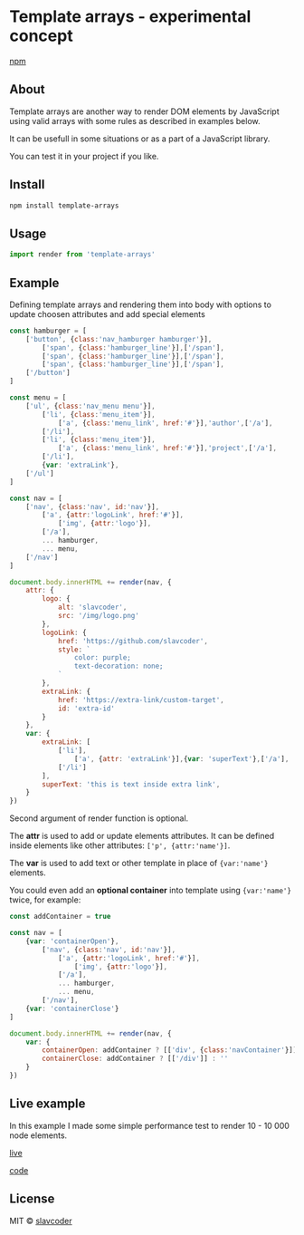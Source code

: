# Template arrays - experimental concept
[npm](https://www.npmjs.com/package/template-arrays)

## About

Template arrays are another way to render DOM elements by JavaScript using valid arrays with some rules as described in examples below.

It can be usefull in some situations or as a part of a JavaScript library.

You can test it in your project if you like.

## Install

```sh
npm install template-arrays
```

## Usage

```js
import render from 'template-arrays'
```

## Example
Defining template arrays and rendering them into body with options to update choosen attributes and add special elements

```js
const hamburger = [
    ['button', {class:'nav_hamburger hamburger'}],
        ['span', {class:'hamburger_line'}],['/span'],
        ['span', {class:'hamburger_line'}],['/span'],
        ['span', {class:'hamburger_line'}],['/span'],
    ['/button']
]

const menu = [
    ['ul', {class:'nav_menu menu'}],
        ['li', {class:'menu_item'}],
            ['a', {class:'menu_link', href:'#'}],'author',['/a'],
        ['/li'],
        ['li', {class:'menu_item'}],
            ['a', {class:'menu_link', href:'#'}],'project',['/a'],
        ['/li'],
        {var: 'extraLink'},
    ['/ul']
]

const nav = [
    ['nav', {class:'nav', id:'nav'}],
        ['a', {attr:'logoLink', href:'#'}],
            ['img', {attr:'logo'}],
        ['/a'],
        ... hamburger,
        ... menu,
    ['/nav']
]

document.body.innerHTML += render(nav, {
    attr: {
        logo: {
            alt: 'slavcoder',
            src: '/img/logo.png'
        },
        logoLink: {
            href: 'https://github.com/slavcoder',
            style: `
                color: purple;
                text-decoration: none;
            `
        },
        extraLink: {
            href: 'https://extra-link/custom-target',
            id: 'extra-id'
        }
    },
    var: {
        extraLink: [
            ['li'],
                ['a', {attr: 'extraLink'}],{var: 'superText'},['/a'],
            ['/li']
        ],
        superText: 'this is text inside extra link',
    }
})
```
Second argument of render function is optional. 

The **attr** is used to add or update elements attributes. It can be defined inside elements like other attributes: `['p', {attr:'name'}]`.

The **var** is used to add text or other template in place of `{var:'name'}` elements.

You could even add an **optional container** into template using `{var:'name'}` twice, for example:

```js
const addContainer = true

const nav = [
    {var: 'containerOpen'},
        ['nav', {class:'nav', id:'nav'}],
            ['a', {attr:'logoLink', href:'#'}],
                ['img', {attr:'logo'}],
            ['/a'],
            ... hamburger,
            ... menu,
        ['/nav'],
    {var: 'containerClose'}
]

document.body.innerHTML += render(nav, {
    var: {
        containerOpen: addContainer ? [['div', {class:'navContainer'}]] : '',
        containerClose: addContainer ? [['/div']] : ''
    }
})
```

## Live example

In this example I made some simple performance test to render 10 - 10 000 node elements.

[live](https://slavcoder.github.io/template-arrays)

[code](https://github.com/slavcoder/template-arrays/tree/master/example)

## License
MIT &copy; [slavcoder](https://github.com/slavcoder)